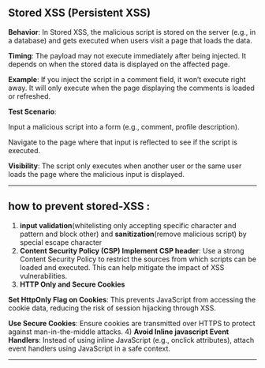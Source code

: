 ## Stored XSS (Persistent XSS)

**Behavior**: In Stored XSS, the malicious script is stored on the server (e.g., in a database) and gets executed when users visit a page that loads the data.

**Timing**: The payload may not execute immediately after being injected. It depends on when the stored data is displayed on the affected page.

**Example**: If you inject the script in a comment field, it won’t execute right away. It will only execute when the page displaying the comments is loaded or refreshed.


**Test Scenario**:

Input a malicious script into a form (e.g., comment, profile description).

Navigate to the page where that input is reflected to see if the script is executed.

**Visibility**: The script only executes when another user or the same user loads the page where the malicious input is displayed.

---
## how to prevent stored-XSS :

1) **input validation**(whitelisting only accepting specific character and pattern and block other) and **sanitization**(remove malicious script) by special escape character
2) **Content Security Policy (CSP) Implement CSP header**: Use a strong Content Security Policy to restrict the sources from which scripts can be loaded and executed. This can help mitigate the impact of XSS vulnerabilities.
3) **HTTP Only and Secure Cookies**

**Set HttpOnly Flag on Cookies**: This prevents JavaScript from accessing the cookie data, reducing the risk of session hijacking through XSS.

**Use Secure Cookies**: Ensure cookies are transmitted over HTTPS to protect against man-in-the-middle attacks.
4) **Avoid Inline javascript Event Handlers**: Instead of using inline JavaScript (e.g., onclick attributes), attach event handlers using JavaScript in a safe context.

---





 
